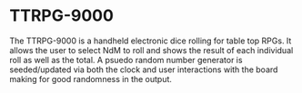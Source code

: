 # TTRPG-9000

The TTRPG-9000 is a handheld electronic dice rolling for table top RPGs. It
allows the user to select NdM to roll and shows the result of each individual
roll as well as the total. A psuedo random number generator is seeded/updated
via both the clock and user interactions with the board making for good 
randomness in the output.


